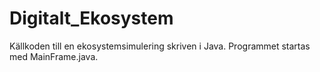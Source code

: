 # Digitalt_Ekosystem
Källkoden till en ekosystemsimulering skriven i Java. Programmet startas med MainFrame.java.
